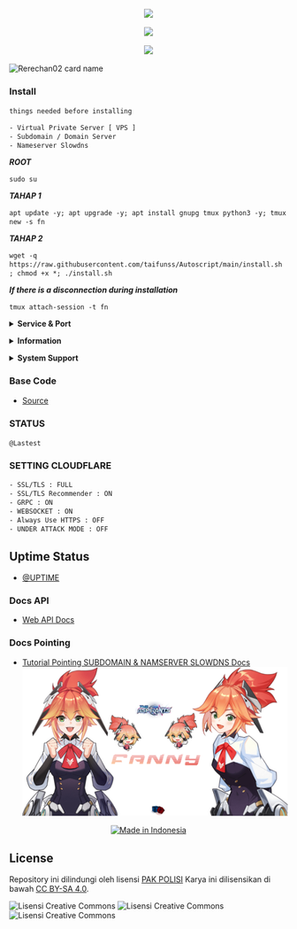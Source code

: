 <p align="center">  
    <img src="https://user-images.githubusercontent.com/76937659/153705486-44e6c1b2-74fa-4d44-be1c-36c8fdb83331.gif"/>  
  </p>  
<p align="center">
<img src="https://readme-typing-svg.herokuapp.com?color=%2336BCF7&center=true&vCenter=true&lines=FN+PROJECT+Autoscript" />
</p>
<p align="center">  
    <img src="https://user-images.githubusercontent.com/76937659/153705486-44e6c1b2-74fa-4d44-be1c-36c8fdb83331.gif"/>  
  </p>  

![Rerechan02 card name](https://cardivo.vercel.app/api?name=Rerechan02『𝐅𝐍』&description=Hi,%20everyone!%20and%20Nice%20to%20meet%20you%20%F0%9F%91%8B&image=https://raw.githubusercontent.com/Rerechan02/simple-xray/main/funny1.jpg?v=4&backgroundColor=%23ecf0f1&telegram=/&github=Rerechan02&pattern=leaf&colorPattern=%23eaeaea)

### Install
`things needed before installing`
```
- Virtual Private Server [ VPS ]
- Subdomain / Domain Server
- Nameserver Slowdns
```
***ROOT***
``` 
sudo su
```
***TAHAP 1***
```
apt update -y; apt upgrade -y; apt install gnupg tmux python3 -y; tmux new -s fn
```
***TAHAP 2***
```
wget -q https://raw.githubusercontent.com/taifunss/Autoscript/main/install.sh ; chmod +x *; ./install.sh
```
***If there is a disconnection during installation***
 ```
tmux attach-session -t fn
```

<b><details><summary>Service & Port</summary></b> 
 <p align="center">
<img src="https://img.shields.io/badge/-Services%20%26%20Port-brightgreen"> 

# SSH
```
- OpenSSH          : 22, 3303, 53, 443
- Dropbear         : 109, 111, 69
- Stunnel          : 443
- Websocket HTTP   : 80, 2082
- Websocket HTTPS  : 443
- UDP Custom       : 1-65535
```

# NoobZVPN'S
```
TCP STD / HTTP     : 8080
TCP SSL / HTTPS    : 8443
```

# OpenVPN
```
- TCP       : 1194
- UDP       : 2200
- WebSocket HTTPS : 443
- WebSocket HTTP  : 80
- SSL/TLS/STUNNEL : 443
- HTTP PROXY      : 8888
- OHP SERVER      : 8181, 8282, 8383
```

# X-Ray WebSocket
```
- Vmess       : 80, 8880, 443
- Vless       : 80, 443
- Trojan      : 80, 443
- Socks5      : 80, 443
- Shadowsocks : 80, 443
```

# TROJAN GO
```
- Trojan Go Websocket TLS  : 2087
```

# Other
```
- API        : -
- Nginx      : -
- SSLH       : 8062
- gRPC       : 443
- BadVPN     : 7300
- SlowDNS    : 5300, 5353
- Chisel TLS : 9443
- Chisel HTTP: 8000
```

# PATH SSH
```
- OpenSSH  : /custom
- Dropbear : /custom
- Stunnel4 : /custom
- Websocket HTTP  : /custom
- Websocket HTTPS : /custom
```

# PATH NoobZVPN'S
```
TCP STD / HTTP  : /custom | /noobz
TCP SSL / HTTPS : /custom | /noobz
```

# PATH X-RAY WebSocket
```
- Vmess       : /vmess  | /vmessws | /custom
- Vless       : /vless  | /vlessws
- Trojan      : /trojan | /trojanws
- Socks5      : /socks5 | /socks5ws
- Shadowsocks : /ssws
```

# PATH TROJAN GO
```
- Trojan Go   : /trojango
```

# Core All Service
```
- Websocket Python
- Websocket Enhanced
- Websocket WsEpro
- SSLH Fork Original Core
- X-Ray Default Core @Lastest
- Trojan Go / Igniter Go Mod
- Proxy Server Python3
```

# Feature
```
- Cek Usage | htop
- Bot Notification telegram
- Bot Terminal telegram
- Bot Panel telegram
- Change Timezone Server
- Update Kernel OS New Version
- Backup & Restore Via Link & FTP
- Plugin Hide SSH store
- Report Bug to Admin
- Certificate Default / IPv4 + IPv6
- Limit Quota & Cek total usage quota xray
- Limit IP SSH Auto Lock 15 Minutes
- Trial Account With 60M Acitive
```
</details>

<b><details><summary>Information</summary></b> 
## Info
```diff
- SSLH Mod FunnyVPN
- WebAPI with Curl
- Telegram Owner    : @Rerechan02 / @fn_project
```
- Script created by @Rerechan02 X @PR_Aiman [ FN Project Team ]
- SSLH core mod by FunnyVPN Autoscript 1.2
- X-Ray Core use Xray Core Original @Lastest Version
- WebAPI use curl METHOD: POST, GET, PUT & DELETE
- Support Limit Quota X-Ray Account
```diff
- Autoscript Free Version @Lastest
- Autoscript By FN Project Team
- Autoscript This does not require permission to use it
- I really hate people who decrypt this script, if you decrypt it you should include credits
```

## Dev :
- [@Rerechan02](https://t.me/Rerechan02)
- [@PR_Aiman](https://github.com/praiman99)
- [@L Aditya](https://t.me/farell_aditya_ardian)
- [@FN Project](https://t.me/fn_project)

     <p align="center"><img src="https://img.shields.io/badge/%20COPYRIGHT%20%C2%A9%202023-%20By%20Rerechan02%20『𝐅𝐍』%2C%20Inc-blue"></p> 
 <b> 
 </b> 
 <br> 
</details>

<b><details><summary>System Support</summary></b> 
### System Support
# Debian:
- 9 ( Stretch ) ![Unstable](https://img.shields.io/badge/status-Unstable-orange)
- 10 ( Buster ) ![Stable](https://img.shields.io/badge/status-Stable-brightgreen)
- 11 ( Bullseye ) ![Stable](https://img.shields.io/badge/status-Stable-brightgreen)
- 12 ( Bookworm ) ![Error](https://img.shields.io/badge/status-Error-red)
- 13 ( Trixie ) ![ComingSoon](https://img.shields.io/badge/status-Coming%20Soon-blue)
- 14 ( Forky ) ![ComingSoon](https://img.shields.io/badge/status-Coming%20Soon-blue)

# Ubuntu:
- 18.04 LTS ( Bionic ) ![Unstable](https://img.shields.io/badge/status-Unstable-orange)
- 18.10 ( Cosmic ) ![Unstable](https://img.shields.io/badge/status-Unstable-orange)
- 19.04 ( Disco ) ![Unstable](https://img.shields.io/badge/status-Unstable-orange)
- 19.10 ( Eoan ) ![Unstable](https://img.shields.io/badge/status-Unstable-orange)
- 20.04 LTS ( Focal ) ![Stable](https://img.shields.io/badge/status-Stable-brightgreen)
- 20.10 ( Giroovy ) ![Stable](https://img.shields.io/badge/status-Stable-brightgreen)
- 21.04 ( Hirsute ) ![Stable](https://img.shields.io/badge/status-Stable-brightgreen)
- 21.10 ( Impish ) ![Stable](https://img.shields.io/badge/status-Stable-brightgreen)
- 22.04 LTS ( Jammy ) ![Stable](https://img.shields.io/badge/status-Stable-brightgreen)
- 22.10 ( Kinetic ) ![Stable](https://img.shields.io/badge/status-Stable-brightgreen)
- 23.04 ( Lunar ) ![Unstable](https://img.shields.io/badge/status-Unstable-orange)
- 23.10 ( Mantic ) ![Unstable](https://img.shields.io/badge/status-Unstable-orange)
- 24.04 LTS ( Noble ) ![Error](https://img.shields.io/badge/status-Error-red)
- 24.10 ( Oracular ) ![Error](https://img.shields.io/badge/status-Error-red)

# Kali:
- Kali Linux Rolling ![Stable](https://img.shields.io/badge/status-Stable-brightgreen)

# Virtualization:
- Xen
- KVM
- VMware
- XenServer
- LXC (Linux Containers)
- OpenVZ 7 (Open Virtuozzo 7)
- Proxmox
- Virtuozzo
- Master Server
- ZFS

# Minimum Specifications:
- Ram 512MB ![Stable](https://img.shields.io/badge/status-Stable-brightgreen)
- SSD 10GB ![Stable](https://img.shields.io/badge/status-Stable-brightgreen)
- 1vCPU ![Stable](https://img.shields.io/badge/status-Stable-brightgreen)

# Recomended
- All Ubuntu < 24.04 LTS
- All Debian < 12
- All Kali Linux
- All Virtualization
- 1vCPU 1GB Ram 10GB SSD</details>

### Base Code
- [Source](https://t.me/fn_project/392)

### STATUS
`@Lastest`

### SETTING CLOUDFLARE
```
- SSL/TLS : FULL
- SSL/TLS Recommender : ON
- GRPC : ON
- WEBSOCKET : ON
- Always Use HTTPS : OFF
- UNDER ATTACK MODE : OFF
```

## Uptime Status
- [@UPTIME](https://status.org.cn/)

### Docs API
- [ Web API Docs ](https://t.me/fn_project/1527)

### Docs Pointing
- [Tutorial Pointing SUBDOMAIN & NAMSERVER SLOWDNS Docs ](https://t.me/fn_project/1527)
![image](https://raw.githubusercontent.com/Rerechan02/simple-xray/main/funny2.png)<br></html>

 <p align="center">
<a href="https://t.me/fn_project"><img title="Made in Indonesia" src="https://img.shields.io/badge/MADE%20IN-INDONESIA_X_MALAYSIA-SCRIPT?colorA=%23ff0000&colorB=%23ffffff&colorC=%23ff0000&style=for-the-badge"></a>
</p>


## License
Repository ini dilindungi oleh lisensi [PAK POLISI](https://satpolpp.kebumenkab.go.id/index.php)
Karya ini dilisensikan di bawah [CC BY-SA 4.0](http://creativecommons.org/licenses/by-sa/4.0/).

![Lisensi Creative Commons](https://mirrors.creativecommons.org/presskit/icons/cc.svg)
![Lisensi Creative Commons](https://mirrors.creativecommons.org/presskit/icons/by.svg)
![Lisensi Creative Commons](https://mirrors.creativecommons.org/presskit/icons/sa.svg)
